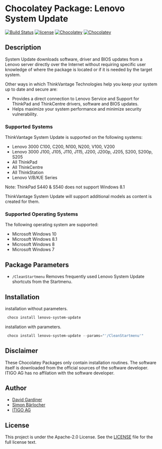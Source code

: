 # Chocolatey Package: Lenovo System Update

[![Build Status](https://img.shields.io/travis/itigoag/chocolatey.lenovo-system-update?style=flat-square)](https://travis-ci.org/itigoag/chocolatey.lenovo-system-update) [![license](https://img.shields.io/github/license/mashape/apistatus.svg?style=popout-square)](licence) [![Chocolatey](https://img.shields.io/chocolatey/v/lenovo-system-update?label=package%20version)](https://chocolatey.org/packages/lenovo-system-update) [![Chocolatey](https://img.shields.io/chocolatey/dt/lenovo-system-update?label=package%20downloads&style=flat-square)](https://chocolatey.org/packages/lenovo-system-update)

## Description

System Update downloads software, driver and BIOS updates from a Lenovo server directly over the Internet without requiring specific user knowledge of where the package is located or if it is needed by the target system.

Other ways in which ThinkVantage Technologies help you keep your system up to date and secure are:

- Provides a direct connection to Lenovo Service and Support for ThinkPad and ThinkCentre drivers, software and BIOS updates.
- Helps maximize your system performance and minimize security vulnerability.

### Supported Systems

ThinkVantage System Update is supported on the following systems:

- Lenovo 3000 C100, C200, N100, N200, V100, V200
- Lenovo 3000 J100, J105, J110, J115, J200, J200p, J205, S200, S200p, S205
- All ThinkPad
- All ThinkCentre
- All ThinkStation
- Lenovo V/B/K/E Series

Note: ThinkPad S440 &amp; S540 does not support Windows 8.1

ThinkVantage System Update will support additional models as content is created for them.

### Supported Operating Systems

The following operating system are supported:

- Microsoft Windows 10
- Microsoft Windows 8.1
- Microsoft Windows 8
- Microsoft Windows 7

## Package Parameters

- `/CleanStartmenu` Removes frequently used Lenovo System Update shortcuts from the Startmenu.

## Installation

installation without parameters.

```ps1
 choco install lenovo-system-update
```

installation with parameters.

```ps1
 choco install lenovo-system-update --params="'/CleanStartmenu'"
```

## Disclaimer

These Chocolatey Packages only contain installation routines. The software itself is downloaded from the official sources of the software developer. ITIGO AG has no affilation with the software developer.

## Author

- [David Gardiner](https://david.gardiner.net.au)
- [Simon Bärlocher](https://sbaerlocher.ch)
- [ITIGO AG](https://www.itigo.ch)

## License

This project is under the Apache-2.0 License. See the [LICENSE](LICENSE) file for the full license text.
